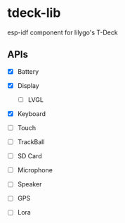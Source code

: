 # tdeck-lib

esp-idf component for lilygo's T-Deck

## APIs

- [x] Battery
- [x] Display
  - [ ] LVGL

- [x] Keyboard
- [ ] Touch
- [ ] TrackBall
- [ ] SD Card
- [ ] Microphone
- [ ] Speaker
- [ ] GPS
- [ ] Lora



